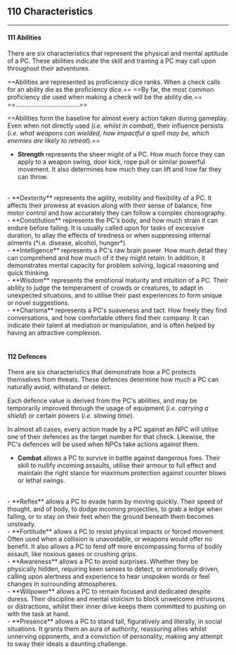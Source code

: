 ## 110 Characteristics
---
#### 111 Abilities
There are six characteristics that represent the physical and mental aptitude of a PC.
These abilities indicate the skill and training a PC may call upon throughout their adventures.

==Abilities are represented as proficiency dice ranks. When a check calls for an ability die as the proficiency dice.==
==By far, the most common proficiency die used when making a check will be the ability die.==
==....................................==

==Abilities form the baseline for almost every action taken during gameplay. Even when not directly used (*i.e. whilst in combat*), their influence persists (*i.e. what weapons can wielded, how impactful a spell may be, which enemies are likely to retreat*).==

- **Strength** represents the sheer might of a PC. How much force they can apply to a weapon swing, door kick, rope pull or similar powerful movement. It also determines how much they can lift and how far they can throw.
<br />
- **Dexterity** represents the agility, mobility and flexibility of a PC. It affects their prowess at evasion along with their sense of balance, fine motor control and how accurately they can follow a complex choreography.
<br />
- **Constitution** represents the PC's body, and how much strain it can endure before failing. It is usually called upon for tasks of excessive duration, to allay the effects of tiredness or when suppressing internal ailments (*i.e. disease, alcohol, hunger*).
<br />
- **Intelligence** represents a PC's raw brain power. How much detail they can comprehend and how much of it they might retain. In addition, it demonstrates mental capacity for problem solving, logical reasoning and quick thinking.
<br />
- **Wisdom** represents the emotional maturity and intuition of a PC. Their ability to judge the temperament of crowds or creatures, to adapt in unexpected situations, and to utilise their past experiences to form unique or novel suggestions.
<br />
- **Charisma** represents a PC's suaveness and tact. How freely they find conversations, and how comfortable others find their company. It can indicate their talent at mediation or manipulation, and is often helped by having an attractive complexion.
<br />

<br />

#### 112 Defences
There are six characteristics that demonstrate how a PC protects themselves from threats.
These defences determine how much a PC can naturally avoid, withstand or detect.

Each defence value is derived from the PC's abilities, and may be temporarily improved through the usage of equipment (*i.e. carrying a shield*) or certain powers (*i.e. slowing time*).

In almost all cases, every action made by a PC against an NPC will utilise one of their defences as the target number for that check. Likewise, the PC's defences will be used when NPCs take actions against them.

- **Combat** allows a PC to survive in battle against dangerous foes. Their skill to nullify incoming assaults, utilise their armour to full effect and maintain the right stance for maximum protection against counter blows or lethal swings. 
<br />
- **Reflex** allows a PC to evade harm by moving quickly. Their speed of thought, and of body, to dodge incoming projectiles, to grab a ledge when falling, or to stay on their feet when the ground beneath them becomes unsteady.
<br />
- **Fortitude** allows a PC to resist physical impacts or forced movement. Often used when a collision is unavoidable, or weapons would offer no benefit. It also allows a PC to fend off more encompassing forms of bodily assault, like noxious gases or crushing grips.
<br />
- **Awareness** allows a PC to avoid surprises. Whether they be physically hidden, requiring keen senses to detect, or emotionally driven, calling upon alertness and experience to hear unspoken words or feel changes in surrounding atmospheres.
<br />
- **Willpower** allows a PC to remain focused and dedicated despite duress. Their discipline and mental stoicism to block unwelcome intrusions or distractions, whilst their inner drive keeps them committed to pushing on with the task at hand.
<br />
- **Presence** allows a PC to stand tall, figuratively and literally, in social situations. It grants them an aura of authority, reassuring allies whilst unnerving opponents, and a conviction of personality, making any attempt to sway their ideals a daunting challenge.
<br />